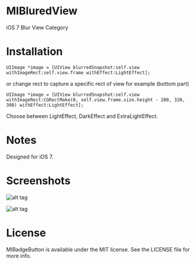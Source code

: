 MIBluredView
============

iOS 7 Blur View Category

Installation
============

    UIImage *image = [UIView blurredSnapshot:self.view withImageRect:self.view.frame withEffect:LightEffect];
    
or change rect to capture a specific rect of view for example (bottom part)

    UIImage *image = [UIView blurredSnapshot:self.view withImageRect:CGRectMake(0, self.view.frame.size.height - 200, 320, 300) withEffect:LightEffect];
    
Choose between LightEffect, DarkEffect and ExtraLightEffect.
    
    
Notes
============

Designed for iOS 7.

Screenshots
============
![alt tag](https://raw.github.com/mustafaibrahim989/MIBluredView/master/Screenshots/1.png)

![alt tag](https://raw.github.com/mustafaibrahim989/MIBluredView/master/Screenshots/2.png)


License
============
MIBadgeButton is available under the MIT license. See the LICENSE file for more info.
